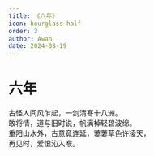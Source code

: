 ```yaml
---
title: 《六年》
icon: hourglass-half
order: 3
author: Awan
date: 2024-08-19
---
```


# 六年

古怪人间风乍起，一剑清寒十八洲。  
敢将情，道与旧时说，帆满棹轻碧波绵。  
重阳山水外，古意竟连延，萋萋草色许凌天，  
再见时，爱恨沁入喉。
